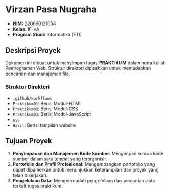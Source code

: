 # Virzan Pasa Nugraha

- **NIM:** 220660121054
- **Kelas:** IF-VA
- **Program Studi:** Informatika (FTI)

## Deskripsi Proyek
Dokumen ini dibuat untuk menyimpan tugas **PRAKTIKUM** dalam mata kuliah Pemrograman Web. Struktur direktori dipisahkan untuk memudahkan pencarian dan manajemen file.

### Struktur Direktori
- `.github/workflows`
- `Praktikum01`: Berisi Modul-HTML
- `Praktikum02`: Berisi Modul-CSS
- `Praktikum03`: Berisi Modul-JavaScript
- `css`
- `Hasil`: Berisi tampilan website

## Tujuan Proyek
1. **Penyimpanan dan Manajemen Kode Sumber:** Menyimpan semua kode sumber dalam satu tempat yang terorganisir.
2. **Portofolio dan Profil Profesional:** Mengembangkan portofolio yang dapat dipamerkan untuk menunjukkan keterampilan dan proyek yang telah dikerjakan.
3. **Pengelolaan Data:** Mempermudah pengelolaan dan pencarian data terkait tugas praktikum.
